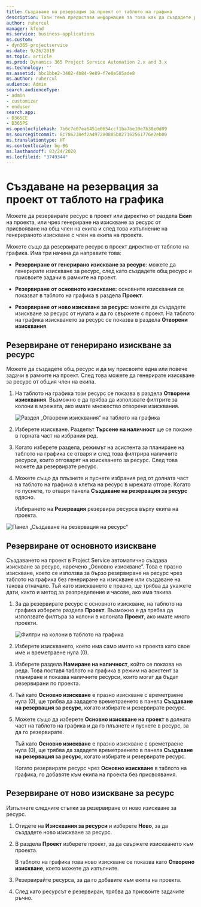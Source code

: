 ```yaml
---
title: Създаване на резервация за проект от таблото на графика
description: Тази тема предоставя информация за това как да създадете резервация за проект от таблото на графика.
author: ruhercul
manager: kfend
ms.service: business-applications
ms.custom:
- dyn365-projectservice
ms.date: 9/26/2019
ms.topic: article
ms.prod: Dynamics 365 Project Service Automation 2.x and 3.x
ms.technology: ''
ms.assetid: bbc1bbe2-3482-4b84-9e89-f7e0e585ade8
ms.author: ruhercul
audience: Admin
search.audienceType:
- admin
- customizer
- enduser
search.app:
- D365CE
- D365PS
ms.openlocfilehash: 7b6c7e07ea6451e0654ccf1ba7be10e7b38e0d09
ms.sourcegitcommit: 8c786230ef2a497280885b827162561776e2eb00
ms.translationtype: HT
ms.contentlocale: bg-BG
ms.lasthandoff: 03/24/2020
ms.locfileid: "3749344"
---
```

# <a name="create-a-project-booking-from-the-schedule-board"></a>Създаване на резервация за проект от таблото на графика

Можете да резервирате ресурс в проект или директно от раздела **Екип** на проекта, или чрез генериране на изискване за ресурс от присвояване на общ член на екипа и след това изпълнение на генерираното изискване с член на екипа на проекта.

Можете също да резервирате ресурс в проект директно от таблото на графика. Има три начина да направите това:

- **Резервиране от генерирано изискване за ресурс**: можете да генерирате изискване за ресурс, след като създадете общ ресурс и присвоите задачи в рамките на проект.

- **Резервиране от основното изискване:** основните изисквания се показват в таблото на графика в раздела **Проект**. 

- **Резервиране от ново изискване за ресурс:** можете да създадете изискване за ресурс от нулата и да го свържете с проект. На таблото на графика изискването за ресурс се показва в раздела **Отворени изисквания**.

## <a name="book-from-a-generated-resource-requirement"></a>Резервиране от генерирано изискване за ресурс

Можете да създадете общ ресурс и да му присвоите една или повече задачи в рамките на проект. След това можете да генерирате изискване за ресурс от общия член на екипа. 

1.  На таблото на графика този ресурс се показва в раздела **Отворени изисквания**. Възможно е да трябва да използвате филтрите за колони в мрежата, ако имате множество отворени изисквания. 

    ![Раздел „Отворени изисквания“ на таблото на графика](media/FAQ-Project-Booking-Schedule-Board-1.png "Екранна снимка на таблицата за резервации и присвоявания")

2. Изберете изискване. Разделът **Търсене на наличност** ще се покаже в горната част на избрания ред.
 
3. Когато изберете раздела, режимът на асистента за планиране на таблото на графика се отваря и след това филтрира наличните ресурси, които отговарят на изискването за ресурс. След това можете да резервирате ресурс.

4. Можете също да плъзнете и пуснете избрания ред от долната част на таблото на графика в клетка на ресурс в мрежата отгоре. Когато го пуснете, то отваря панела **Създаване на резервация за ресурс** вдясно.

    Избирането на **Резервация** резервира ресурса върху екипа на проекта.

![Панел „Създаване на резервация на ресурс“](media/FAQ-Project-Booking-Schedule-Board-6.png "")
 

## <a name="book-from-the-primary-requirement"></a>Резервиране от основното изискване

Създаването на проект в Project Service автоматично създава изискване за ресурс, наречено „Основно изискване”. Това е празно изискване, което се използва за бързо резервиране на ресурс чрез таблото на графика без генериране на изискване или създаване на такова отначало. Тъй като изискването е празно, ще трябва да укажете дати, както и метод за разпределение и часове, ако има такива. 

1. За да резервирате ресурс с основното изискване, на таблото на графика изберете раздела **Проект**. Възможно е да трябва да използвате филтъра за колони в колоната **Проект**, ако имате много проекти.

   ![Филтри на колони в таблото на графика](media/FAQ-Project-Booking-Schedule-Board-2.png "Екранна снимка на таблицата за резервации и присвоявания")

2. Изберете изискването, което има само името на проекта като свое име и времетраене нула (0).

3. Изберете раздела **Намиране на наличност**, който се показва на реда. Това поставя таблото на графика в режим на асистент за планиране и показва наличните ресурси, които могат да бъдат резервирани по проекта.

4. Тъй като **Основно изискване** е празно изискване с времетраене нула (0), ще трябва да зададете времетраенето в панела **Създаване на резервация за ресурс**, когато избирате и резервирате ресурс.

5. Можете също да изберете **Основно изискване на проект** в долната част на таблото на графика и да го плъзнете и пуснете в ресурс, за да го резервирате.
 
    Тъй като **Основно изискване** е празно изискване с времетраене нула (0), ще трябва да зададете времетраенето в панела **Създаване на резервация за ресурс**, когато избирате и резервирате ресурс.
 
    Когато резервирате ресурс чрез **Основно изискване** в таблото на графика, го добавяте към екипа на проекта без присвоявания.
 
## <a name="book-from-a-new-resource-requirement"></a>Резервиране от ново изискване за ресурс
Изпълнете следните стъпки за резервиране от ново изискване за ресурс. 

1. Отидете на **Изисквания за ресурси** и изберете **Ново**, за да създадете ново изискване за ресурс.

2. В раздела **Проект** изберете проект, за да свържете изискването към проекта.
 
    В таблото на графика това ново изискване се показва като **Отворено изискване**, което можете да изпълните.

3. Резервирайте ресурса, за да го добавите към екипа на проекта.

4. След като ресурсът е резервиран, трябва да присвоите задачите ръчно.

